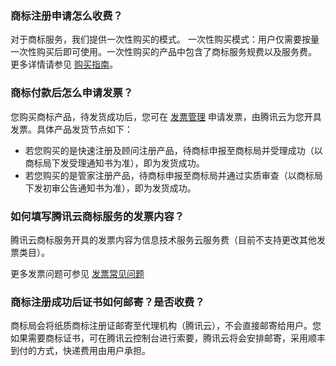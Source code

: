 ### 商标注册申请怎么收费？
对于商标服务，我们提供一次性购买的模式。
一次性购买模式：用户仅需要按量一次性购买后即可使用。一次性购买的产品中包含了商标服务规费以及服务费。
更多详情请参见 [购买指南](https://cloud.tencent.com/document/product/1145/38948)。

### 商标付款后怎么申请发票？

您购买商标产品，待发货成功后，您可在 [发票管理](https://console.cloud.tencent.com/expense/invoice) 申请发票，由腾讯云为您开具发票。具体产品发货节点如下：
- 若您购买的是快速注册及顾问注册产品，待商标申报至商标局并受理成功（以商标局下发受理通知书为准），即为发货成功。
- 若您购买的是管家注册产品，待商标申报至商标局并通过实质审查（以商标局下发初审公告通知书为准），即为发货成功。

### 如何填写腾讯云商标服务的发票内容？
腾讯云商标服务开具的发票内容为信息技术服务云服务费（目前不支持更改其他发票类目）。

更多发票问题可参见 [发票常见问题](https://cloud.tencent.com/document/product/555/7718)



### 商标注册成功后证书如何邮寄？是否收费？
商标局会将纸质商标注册证邮寄至代理机构（腾讯云），不会直接邮寄给用户。您如果需要商标证书，可在腾讯云控制台进行索要，腾讯云将会安排邮寄，采用顺丰到付的方式，快递费用由用户承担。


